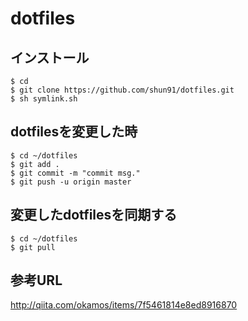 dotfiles
========

## インストール
```
$ cd
$ git clone https://github.com/shun91/dotfiles.git
$ sh symlink.sh
```

## dotfilesを変更した時
```
$ cd ~/dotfiles
$ git add .
$ git commit -m "commit msg."
$ git push -u origin master
```

## 変更したdotfilesを同期する
```
$ cd ~/dotfiles
$ git pull
```

## 参考URL
http://qiita.com/okamos/items/7f5461814e8ed8916870
